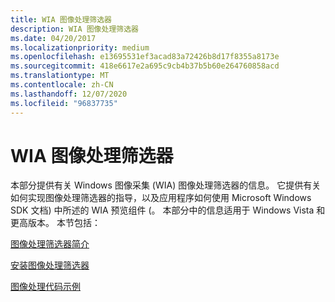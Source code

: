 ```yaml
---
title: WIA 图像处理筛选器
description: WIA 图像处理筛选器
ms.date: 04/20/2017
ms.localizationpriority: medium
ms.openlocfilehash: e13695531ef3acad83a72426b8d17f8355a8173e
ms.sourcegitcommit: 418e6617e2a695c9cb4b37b5b60e264760858acd
ms.translationtype: MT
ms.contentlocale: zh-CN
ms.lasthandoff: 12/07/2020
ms.locfileid: "96837735"
---
```

# <a name="wia-image-processing-filter"></a>WIA 图像处理筛选器





本部分提供有关 Windows 图像采集 (WIA) 图像处理筛选器的信息。 它提供有关如何实现图像处理筛选器的指导，以及应用程序如何使用 Microsoft Windows SDK 文档) 中所述的 WIA 预览组件 (。 本部分中的信息适用于 Windows Vista 和更高版本。 本节包括：

[图像处理筛选器简介](introduction-to-image-processing-filters.md)

[安装图像处理筛选器](installing-an-image-processing-filter.md)

[图像处理代码示例](image-processing-code-example.md)

 

 




